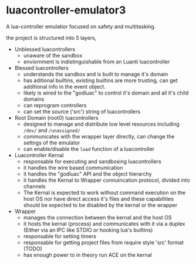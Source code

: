 # luacontroller-emulator3
A lua-controller emulatior focused on safety and multitasking. 

the project is structured into 5 layers, 
- Unblessed luacontrollers
  -  unaware of the sandbox
  -  enviornment is indistinguishable from an Luanti luacontroller
- Blessed luacontrollers
  - understands the sandbox and is built to manage it's domain
  - has aditional builtins, existing builtins are more trusting, can get additional info in the event object.
  - likely is wired to the "godluac" to control it's domain and all it's child domains
  - can reprogram controllers
  - can set the source ('src') string of luacontrollers
- Root Domain (root0) luacontrollers
  - designed to manage and distribute low level resources including `/dev/` and `/unassigned/`
  - communicates with the wrapper layer directly, can change the settngs of the emulator
  - can enable/disable the `load` function of a luacontroller
- Luacontroller Kernal
  - responsable for executing and sandboxing luacontrollers
  - it handles the wire based communication
  - it handles the "godluac" API and the object hierarchy
  - it handles the Kernal to Wrapper connuincation protocol, divided into channels
  - The Kernal is expected to work without command execution on the host OS nor have direct access it's files
     and these capabilities should be expected to be disabled by the kernal or the wrapper
- Wrapper
  - manages the connection between the kernal and the host OS
  - it hosts the kernal (process) and communicates with it via a duplex (Either via an IPC like STDIO or hooking lua's builtins)
  - responsable for setting timers
  - responsable for getting project files from require style 'src' format (TODO)
  - has enough power to in theory run ACE on the kernal
